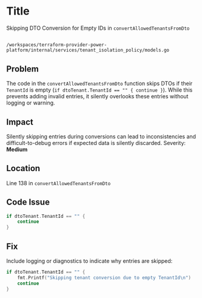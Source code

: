 # Title

Skipping DTO Conversion for Empty IDs in `convertAllowedTenantsFromDto`

##

`/workspaces/terraform-provider-power-platform/internal/services/tenant_isolation_policy/models.go`

## Problem

The code in the `convertAllowedTenantsFromDto` function skips DTOs if their `TenantId` is empty (`if dtoTenant.TenantId == "" { continue }`). While this prevents adding invalid entries, it silently overlooks these entries without logging or warning.

## Impact

Silently skipping entries during conversions can lead to inconsistencies and difficult-to-debug errors if expected data is silently discarded. Severity: **Medium**

## Location

Line 138 in `convertAllowedTenantsFromDto`

## Code Issue

```go
if dtoTenant.TenantId == "" {
	continue
}
```

## Fix

Include logging or diagnostics to indicate why entries are skipped:

```go
if dtoTenant.TenantId == "" {
	fmt.Printf("Skipping tenant conversion due to empty TenantId\n")
	continue
}
```